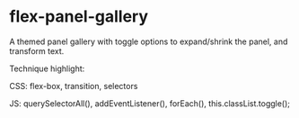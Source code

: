# flex-panel-gallery

A themed panel gallery with toggle options to expand/shrink the panel, and transform text. 

Technique highlight:

CSS: flex-box, transition, selectors

JS: querySelectorAll(), addEventListener(), forEach(), this.classList.toggle();
